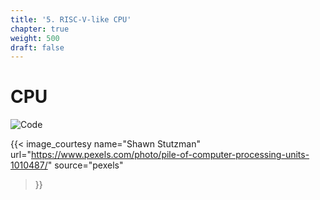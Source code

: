 ```yaml
---
title: '5. RISC-V-like CPU'
chapter: true
weight: 500
draft: false
---
```


# CPU

![Code](/images/pexels/cpu.jpeg)

{{< image_courtesy 
  name="Shawn Stutzman"
  url="https://www.pexels.com/photo/pile-of-computer-processing-units-1010487/"
  source="pexels"
  >}}